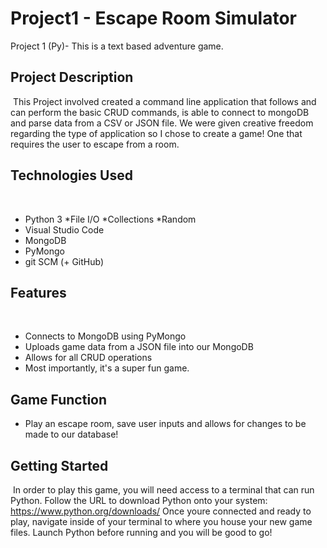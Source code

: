# Project1 - Escape Room Simulator
Project 1 (Py)- This is a text based adventure game.
​
## Project Description
​
This Project involved created a command line application that follows and can perform the basic CRUD commands, is able to connect to mongoDB and parse data from a CSV or JSON file. We were given creative freedom regarding the type of application so I chose to create a game! One that requires the user to escape from a room.
​
## Technologies Used
​
* Python 3
  *File I/O
  *Collections
  *Random
* Visual Studio Code
* MongoDB
* PyMongo
* git SCM (+ GitHub)
​
## Features
​
* Connects to MongoDB using PyMongo
* Uploads game data from a JSON file into our MongoDB
* Allows for all CRUD operations
* Most importantly, it's a super fun game.
​
## Game Function

* Play an escape room, save user inputs and allows for changes to be made to our database!
​
## Getting Started
​
In order to play this game, you will need access to a terminal that can run Python. 
Follow the URL to download Python onto your system: https://www.python.org/downloads/
Once youre connected and ready to play, navigate inside of your terminal to where you house your new game files. Launch Python before running and you will be good to go!
